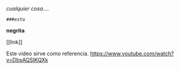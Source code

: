 _cualquier cosa...._

	###esto 

**negrita**

[[link]]


Este video sirve como referencia.
https://www.youtube.com/watch?v=DbsAQSIKQXk